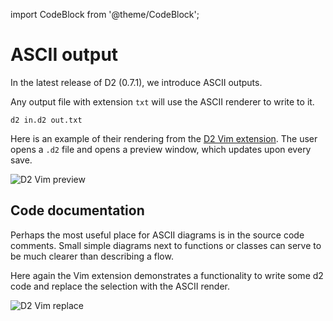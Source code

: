 import CodeBlock from '@theme/CodeBlock';

# ASCII output

In the latest release of D2 (0.7.1), we introduce ASCII outputs.

Any output file with extension `txt` will use the ASCII renderer to write to it.

```shell
d2 in.d2 out.txt
```

Here is an example of their rendering from the [D2 Vim extension](https://github.com/terrastruct/d2-vim). The user opens a `.d2` file and opens a preview window, which updates upon every save.

![D2 Vim preview](/blog/ascii/preview.gif)

## Code documentation

Perhaps the most useful place for ASCII diagrams is in the source code comments. Small
simple diagrams next to functions or classes can serve to be much clearer than describing
a flow.

Here again the Vim extension demonstrates a functionality to write some d2 code and
replace the selection with the ASCII render.

![D2 Vim replace](/blog/ascii/replace.gif)

